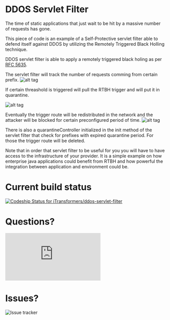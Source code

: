 DDOS Servlet Filter
=================

The time of static applications that just wait to be hit by a massive number of requests has gone. 

This piece of code is an example of a Self-Protective servlet filter able to defend itself against DDOS by utilizing the Remotely Triggered Black Holling technique. 

DDOS servlet filter is able to apply a remotely triggered black holing as per [RFC 5635](https://tools.ietf.org/html/rfc5635). 


The servlet filter will track the number of requests comming from certain prefix. 
![alt tag](http://itransformers.net/nets/ddos/images/Untitled.png)

If certain threashold is triggered will pull the RTBH trigger and will put it in quarantine. 

![alt tag](http://itransformers.net/nets/ddos/images/Untitled2.png)

Eventually the trigger route will be redistributed in the network and the attacker will be blocked for certain preconfigured period of time. 
![alt tag](http://itransformers.net/nets/ddos/images/Untitled3.png)


There is also a quarantineController initialized in the init method of the servlet filter that check for prefixes with expired quarantine period. For those the trigger route will be deleted. 

Note that in order that servlet filter to be useful for you you will have to have access to the infrastructure of your provider. It is a simple example on how enterprise java applications could benefit from RTBH and how powerful the integration between application and environment could be.

Current build status
=================

[ ![Codeship Status for iTransformers/ddos-servlet-filter](https://codeship.com/projects/93854090-d1cd-0133-c1ed-12190d9b9784/status?branch=master)](https://codeship.com/projects/141648)


Questions?
=================


![Community forum](http://forum.itransformers.net/fluxbb/viewforum.php?id=25) 


Issues?
=================
![Issue tracker](https://github.com/iTransformers/ddos-servlet-filter/issues)
